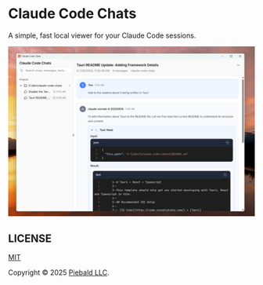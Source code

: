 # Claude Code Chats

A simple, fast local viewer for your Claude Code sessions.

![Screenshot of Claude Code Chats](./assets/screenshot.png)

## LICENSE

[MIT](./LICENSE)

Copyright &copy; 2025 [Piebald LLC](https://piebald.ai).
